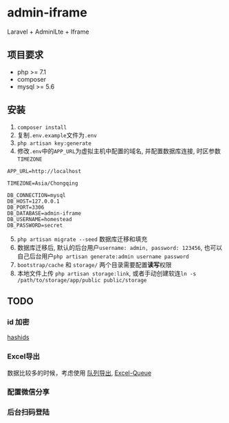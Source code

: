 # admin-iframe
Laravel + AdminlLte + Iframe

## 项目要求

- php >= 7.1
- composer
- mysql >= 5.6

## 安装

1. `composer install`
2. 复制`.env.example`文件为`.env`
3. `php artisan key:generate`
4. 修改`.env`中的`APP_URL`为虚拟主机中配置的域名, 并配置数据库连接, 时区参数`TIMEZONE`
```
APP_URL=http://localhost

TIMEZONE=Asia/Chongqing

DB_CONNECTION=mysql
DB_HOST=127.0.0.1
DB_PORT=3306
DB_DATABASE=admin-iframe
DB_USERNAME=homestead
DB_PASSWORD=secret
```
5. `php artisan migrate --seed` 数据库迁移和填充
6. 数据库迁移后, 默认的后台用户`username: admin, password: 123456`, 也可以自己后台用户`php artisan generate:admin username password`
7. `bootstrap/cache` 和 `storage/` 两个目录需要配置**读写**权限
8. 本地文件上传 `php artisan storage:link`, 或者手动创建软连`ln -s /path/to/storage/app/public public/storage`

## TODO

### id 加密

[hashids](https://github.com/vinkla/laravel-hashids)

### Excel导出

数据比较多的时候，考虑使用 [队列导出](https://laravel-china.org/docs/laravel/5.6/queues/1395), [Excel-Queue](https://laravel-excel.maatwebsite.nl/3.0/exports/queued.html)

### 配置微信分享

### 后台扫码登陆
